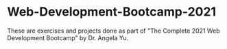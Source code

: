 # Web-Development-Bootcamp-2021
These are exercises and projects done as part of "The Complete 2021 Web Development Bootcamp" by Dr. Angela Yu. 
